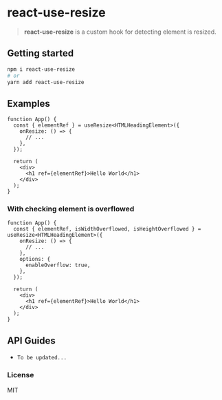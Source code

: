 # react-use-resize

> **react-use-resize** is a custom hook for detecting element is resized.

## Getting started

```bash
npm i react-use-resize
# or
yarn add react-use-resize
```

## Examples

```tsx
function App() {
  const { elementRef } = useResize<HTMLHeadingElement>({
    onResize: () => {
      // ...
    },
  });

  return (
    <div>
      <h1 ref={elementRef}>Hello World</h1>
    </div>
  );
}
```

### With checking element is overflowed

```tsx
function App() {
  const { elementRef, isWidthOverflowed, isHeightOverflowed } = useResize<HTMLHeadingElement>({
    onResize: () => {
      // ...
    },
    options: {
      enableOverflow: true,
    },
  });

  return (
    <div>
      <h1 ref={elementRef}>Hello World</h1>
    </div>
  );
}
```

## API Guides

- `To be updated...`

### License

MIT
